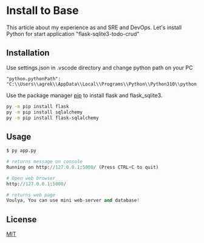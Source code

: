 # Install to Base

This article about my experience as and SRE and DevOps. Let's install Python for start application "flask-sqlite3-todo-crud"

## Installation
Use settings.json in .vscode directory and change python path on your PC
```
"python.pythonPath": "C:\\Users\\agrek\\AppData\\Local\\Programs\\Python\\Python310\\python.exe"
``` 
 
Use the package manager [pip](https://pip.pypa.io/en/stable/) to install flask and flask_sqlite3.

```bash
py -m pip install flask 
py -m pip install sqlalchemy
py -m pip install flask-sqlalchemy
```

## Usage

```python
$ py app.py

# returns message on console 
Running on http://127.0.0.1:5000/ (Press CTRL+C to quit)    

# Open web browser 
http://127.0.0.1:5000/

# returns web page
Voulya, You can use mini web-server and database!
```

## License
[MIT](https://choosealicense.com/licenses/mit/)
